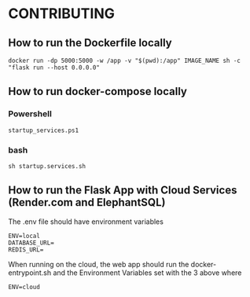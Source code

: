 # CONTRIBUTING

## How to run the Dockerfile locally

```
docker run -dp 5000:5000 -w /app -v "$(pwd):/app" IMAGE_NAME sh -c "flask run --host 0.0.0.0"
```

## How to run docker-compose locally
### Powershell
```
startup_services.ps1
```
### bash
```
sh startup.services.sh
```

## How to run the Flask App with Cloud Services (Render.com and ElephantSQL)
The .env file should have environment variables
```
ENV=local
DATABASE_URL=
REDIS_URL=
```

When running on the cloud, the web app should run the docker-entrypoint.sh and the Environment Variables set with the 3 above where
```
ENV=cloud
```